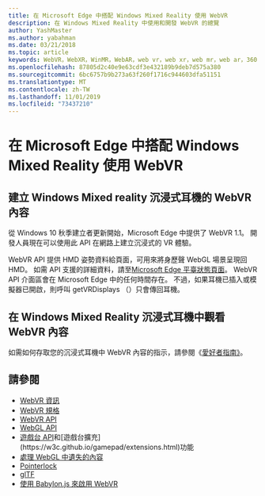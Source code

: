 ```yaml
---
title: 在 Microsoft Edge 中搭配 Windows Mixed Reality 使用 WebVR
description: 在 Windows Mixed Reality 中使用和開發 WebVR 的總覽
author: YashMaster
ms.author: yabahman
ms.date: 03/21/2018
ms.topic: article
keywords: WebVR，WebXR，WinMR，WebAR，web vr，web xr，web mr，web ar，360，360 video，360影片，360相片，360相片，360內容，沉浸式 web，immersiveweb，IW
ms.openlocfilehash: 87805d2c40e9e63cdf3e432189b9deb7d575a380
ms.sourcegitcommit: 6bc6757b9b273a63f260f1716c944603dfa51151
ms.translationtype: MT
ms.contentlocale: zh-TW
ms.lasthandoff: 11/01/2019
ms.locfileid: "73437210"
---
```

# <a name="using-webvr-in-microsoft-edge-with-windows-mixed-reality"></a>在 Microsoft Edge 中搭配 Windows Mixed Reality 使用 WebVR

## <a name="creating-webvr-content-for-windows-mixed-reality-immersive-headsets"></a>建立 Windows Mixed reality 沉浸式耳機的 WebVR 內容

從 Windows 10 秋季建立者更新開始，Microsoft Edge 中提供了 WebVR 1.1。 開發人員現在可以使用此 API 在網路上建立沉浸式的 VR 體驗。

WebVR API 提供 HMD 姿勢資料給頁面，可用來將身歷聲 WebGL 場景呈現回 HMD。 如需 API 支援的詳細資料，請至[Microsoft Edge 平臺狀態頁面](https://developer.microsoft.com/microsoft-edge/platform/status/webvr/)。 WebVR API 介面區會在 Microsoft Edge 中的任何時間存在。 不過，如果耳機已插入或模擬器已開啟，則呼叫 getVRDisplays （）只會傳回耳機。

## <a name="viewing-webvr-content-in-windows-mixed-reality-immersive-headsets"></a>在 Windows Mixed Reality 沉浸式耳機中觀看 WebVR 內容

如需如何存取您的沉浸式耳機中 WebVR 內容的指示，請參閱《[愛好者指南》](https://docs.microsoft.com/windows/mixed-reality/enthusiast-guide/webvr)。

## <a name="see-also"></a>請參閱
* [WebVR 資訊](https://webvr.info)
* [WebVR 規格](https://w3c.github.io/webvr/)
* [WebVR API](https://msdn.microsoft.com/library/mt806281(v=vs.85).aspx)
* [WebGL API](https://msdn.microsoft.com/library/bg182648(v=vs.85).aspx)
* [遊戲台 API](https://msdn.microsoft.com/library/dn743630(v=vs.85).aspx)和[遊戲台擴充](https://w3c.github.io/gamepad/extensions.html)功能
* [處理 WebGL 中遺失的內容](https://www.khronos.org/webgl/wiki/HandlingContextLost)
* [Pointerlock](https://www.w3.org/TR/pointerlock/)
* [glTF](https://www.khronos.org/gltf)
* [使用 Babylon.js 來啟用 WebVR](https://docs.microsoft.com/windows/uwp/get-started/adding-webvr-to-a-babylonjs-game)

